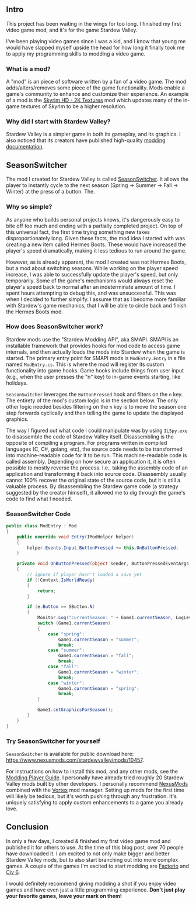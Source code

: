 <!--
  TODO: add header
-->

## Intro

This project has been waiting in the wings for too long. I finished my first video game mod, and it's for the game Stardew Valley.

I've been playing video games since I was a kid, and I know that young me would have slapped myself upside the head for how long it finally took me to apply my programming skills to modding a video game.

### What is a mod?

A "mod" is an piece of software written by a fan of a video game. The mod adds/alters/removes some piece of the game functionality. Mods enable a game's community to enhance and customize their experience. An example of a mod is the [Skyrim HD - 2K Textures](https://www.nexusmods.com/skyrim/mods/607) mod which updates many of the in-game textures of Skyrim to be a higher resolution.

### Why did I start with Stardew Valley?

Stardew Valley is a simpler game in both its gameplay, and its graphics. I also noticed that its creators have published high-quality [modding documentation](https://www.stardewvalleywiki.com/Modding:Modder_Guide/Get_Started).

## SeasonSwitcher

The mod I created for Stardew Valley is called [SeasonSwitcher](https://www.nexusmods.com/stardewvalley/mods/10457). It allows the player to instantly cycle to the next season (Spring -> Summer -> Fall -> Winter) at the press of a button. The.

<!--
![spring](/images/stardew-spring.png)
![summer](/images/stardew-spring.png)
![fall](/images/stardew-spring.png)
![winter](/images/stardew-spring.png)
-->

### Why so simple?

As anyone who builds personal projects knows, it's dangerously easy to bite off too much and ending with a partially completed project. On top of this universal fact, the first time trying something new takes disproportionately long. Given these facts, the mod idea I started with was creating a new item called Hermes Boots. These would have increased the player's speed dramatically, making it less tedious to run around the game.

However, as is already apparent, the mod I created was not Hermes Boots, but a mod about switching seasons. While working on the player speed increase, I was able to successfully update the player's speed, but only temporarily. Some of the game's mechanisms would always reset the player's speed back to normal after an indeterminate amount of time. I spent hours attempting to debug this, and was unsuccessful. This was when I decided to further simplify. I assume that as I become more familiar with Stardew's game mechanics, that I will be able to circle back and finish the Hermes Boots mod.

### How does SeasonSwitcher work?

Stardew mods use the "Stardew Modding API", aka SMAPI. SMAPI is an installable framework that provides hooks for mod code to access game internals, and then actually loads the mods into Stardew when the game is started. The primary entry point for SMAPI mods is `ModEntry.Entry` in a file named `ModEntry.cs`. This is where the mod will register its custom functionality into game hooks. Game hooks include things from user input (e.g., when the user presses the "n" key) to in-game events starting, like holidays.

`SeasonSwitcher` leverages the `ButtonPressed` hook and filters on the `n` key. The entirety of the mod's custom logic is in the section below. The only other logic needed besides filtering on the `n` key is to move the season one step forwards cyclically and then telling the game to update the displayed graphics.

The way I figured out what code I could manipulate was by using `ILSpy.exe` to disassemble the code of Stardew Valley itself. Disassembling is the opposite of compiling a program. For programs written in compiled languages (C, C#, golang, etc), the source code needs to be transformed into machine-readable code for it to be run. This machine-readable code is called assembly. Depending on how secure an application it, it is often possible to mostly reverse the process. I.e., taking the assembly code of an application and transforming it back into source code. Disassembly usually cannot 100% recover the original state of the source code, but it is still a valuable process. By disassembling the Stardew game code (a strategy suggested by the creator himself), it allowed me to dig through the game's code to find what I needed.

### SeasonSwitcher Code

```c#
public class ModEntry : Mod
{
    public override void Entry(IModHelper helper)
    {
        helper.Events.Input.ButtonPressed += this.OnButtonPressed;
    }

    private void OnButtonPressed(object sender, ButtonPressedEventArgs e)
    {
        // ignore if player hasn't loaded a save yet
        if (!Context.IsWorldReady)
        {
            return;
        }

        if (e.Button == SButton.N)
        {
            Monitor.Log("currentSeason: " + Game1.currentSeason, LogLevel.Debug);
            switch (Game1.currentSeason)
            {
                case "spring":
                    Game1.currentSeason = "summer";
                    break;
                case "summer":
                    Game1.currentSeason = "fall";
                    break;
                case "fall":
                    Game1.currentSeason = "winter";
                    break;
                case "winter":
                    Game1.currentSeason = "spring";
                    break;
            }

            Game1.setGraphicsForSeason();
        }
    }
}
```

### Try SeasonSwitcher for yourself

`SeasonSwitcher` is available for public download here: https://www.nexusmods.com/stardewvalley/mods/10457.

For instructions on how to install this mod, and any other mods, see the [Modding Player Guide](https://www.stardewvalleywiki.com/Modding:Player_Guide/Getting_Started). I personally have already tried roughly 20 Stardew Valley mods built by other developers. I personally recommend [NexusMods](https://www.nexusmods.com/stardewvalley/mods) combined with the [Vortex](https://www.nexusmods.com/about/vortex/) mod manager. Setting up mods for the first time will likely be tedious, but it's worth pushing through any frustration. It's uniquely satisfying to apply custom enhancements to a game you already love. 

## Conclusion

In only a few days, I created & finished my first video game mod and published it for others to use. At the time of this blog post, over 70 people have downloaded it. I am excited to not only make bigger and better Stardew Valley mods, but to also start branching out into more complex games. A couple of the games I'm excited to start modding are [Factorio](https://www.youtube.com/watch?v=J8SBp4SyvLc) and [Civ 6](https://www.youtube.com/watch?v=kk_wL-lw0xo).

I would definitely recommend giving modding a shot if you enjoy video games and have even just a little programming experience. **Don't just play your favorite games, leave your mark on them!**
